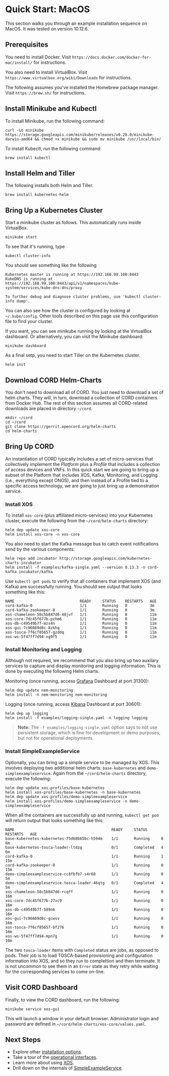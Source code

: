 # Quick Start: MacOS

This section walks you through an example installation sequence on
MacOS. It was tested on version 10.12.6.

## Prerequisites

You need to install Docker. Visit `https://docs.docker.com/docker-for-mac/install/` for instructions.

You also need to install VirtualBox. Visit `https://www.virtualbox.org/wiki/Downloads` for instructions.

The following assumes you've installed the Homebrew package manager. Visit
`https://brew.sh/` for instructions.

## Install Minikube and Kubectl

To install Minikube, run the following command:

```shell
curl -Lo minikube https://storage.googleapis.com/minikube/releases/v0.28.0/minikube-darwin-amd64 && chmod +x minikube && sudo mv minikube /usr/local/bin/
```
To install Kubectl, run the following command:

```shell
brew install kubectl
```

## Install Helm and Tiller

The following installs both Helm and Tiller.

```shell
brew install kubernetes-helm
```

## Bring Up a Kubernetes Cluster

Start a minikube cluster as follows. This automatically runs inside VirtualBox.

```shell
minikube start
```

To see that it's running, type

```shell
kubectl cluster-info
```

You should see something like the following

```shell
Kubernetes master is running at https://192.168.99.100:8443
KubeDNS is running at https://192.168.99.100:8443/api/v1/namespaces/kube-system/services/kube-dns:dns/proxy

To further debug and diagnose cluster problems, use 'kubectl cluster-info dump'.
```

You can also see how the cluster is configured by looking at `~/.kube/config`.
Other tools described on this page use this configuration file to find your cluster.

If you want, you can see minikube running by looking at the VirtualBox dashboard.
Or alternatively, you can visit the Minikube dashboard:

```shell
minikube dashboard
```

As a final setp, you need to start Tiller on the Kubernetes cluster.

```shell
helm init
```

## Download CORD Helm-Charts

You don't need to download all of CORD. You just need to download a set of helm charts. They will, in turn, download a collection of CORD containers from Docker
Hub. The rest of this section assumes all CORD-related downloads are placed in
directory `~/cord`.

```shell
mkdir ~/cord
cd ~/cord
git clone https://gerrit.opencord.org/helm-charts
cd helm-charts
```

## Bring Up CORD

An instantiation of CORD typically includes a set of micro-services
that collectively implement the *Platform* plus a *Profile* that
includes a collection of access devices and VNFs. In this quick start
we are going to bring up a subset of the Platform that includes XOS,
Kafka, Monitoring, and Logging (i.e., everything except ONOS), and
then instead of a Profile tied to a specific access technology, we are
going to just bring up a demonstration service.

### Install XOS

To install `xos-core` (plus affiliated micro-services) into your
Kubernetes cluster, execute the following from the `~/cord/helm-charts`
directory:

```shell
helm dep update xos-core
helm install xos-core -n xos-core
```

You also need to start the Kafka message bus to catch event
notifications send by the various components:

```shell
helm repo add incubator http://storage.googleapis.com/kubernetes-charts-incubator
helm install -f examples/kafka-single.yaml --version 0.13.3 -n cord-kafka incubator/kafka
```

Use `kubectl get pods` to verify that all containers that implement XOS
(and Kafka) are successfully running. You should see output that looks
something like this:

```shell
NAME                             READY     STATUS    RESTARTS   AGE
cord-kafka-0                     1/1       Running   0          3m
cord-kafka-zookeeper-0           1/1       Running   0          3m
xos-chameleon-58c5b847d6-48jvf   1/1       Running   0          11m
xos-core-7dc45f677b-pzhm6        1/1       Running   0          11m
xos-db-c49549b7f-mzs4n           1/1       Running   0          11m
xos-gui-7c96669d8c-8zkhq         1/1       Running   0          11m
xos-tosca-7f6cf85657-gzddq       1/1       Running   0          11m
xos-ws-5f47ff7d94-xg9f5          1/1       Running   0          11m
```

### Install Monitoring and Logging

Although not required, we recommend that you also bring up two
auxilary services to capture and display monitoring and logging
information. This is done by executing the following Helm charts.

Monitoring (once running, access [Grafana](http://docs.grafana.org/)
Dashboard at port 31300):


```shell
helm dep update nem-monitoring
helm install -n nem-monitoring nem-monitoring
```

Logging (once running, access
[Kibana](https://www.elastic.co/guide/en/kibana/current/index.html)
Dashboard at port 30601):

```shell
helm dep up logging
helm install -f examples/logging-single.yaml -n logging logging
```

> **Note:** The `-f examples/logging-single.yaml` option says to
> not use persistent storage, which is fine for development or demo
> purposes, but not for operational deployments.

### Install SimpleExampleService

Optionally, you can bring up a simple service to be managed by XOS.
This involves deploying two additional helm charts: `base-kubernetes`
and `demo-simpleexampleservice`. Again from the `~/cord/helm-charts`
directory, execute the following:

```shell
helm dep update xos-profiles/base-kubernetes
helm install xos-profiles/base-kubernetes -n base-kubernetes
helm dep update xos-profiles/demo-simpleexampleservice
helm install xos-profiles/demo-simpleexampleservice -n demo-simpleexampleservice
```

When all the containers are successfully up and running, `kubectl get
pod` will return output that looks something like this:


```shell
NAME                                           READY     STATUS    RESTARTS   AGE
base-kubernetes-kubernetes-75d68b65bc-h594m    1/1       Running     0          6m
base-kubernetes-tosca-loader-ltdzg             0/1       Completed   4          6m
cord-kafka-0                                   1/1       Running     1          15m
cord-kafka-zookeeper-0                         1/1       Running     0          15m
demo-simpleexampleservice-cc8fbfb7-s4r68       1/1       Running     0          5m
demo-simpleexampleservice-tosca-loader-46qtg   0/1       Completed   4          5m
xos-chameleon-58c5b847d6-rcqff                 1/1       Running     0          16m
xos-core-7dc45f677b-27vc9                      1/1       Running     0          16m
xos-db-c49549b7f-589n6                         1/1       Running     0          16m
xos-gui-7c96669d8c-gcwsv                       1/1       Running     0          16m
xos-tosca-7f6cf85657-bf276                     1/1       Running     0          16m
xos-ws-5f47ff7d94-mpn7g                        1/1       Running     0          16m
```

The two `tosca-loader` items with `Completed` status are jobs, as
opposed to pods. Their job is to load TOSCA-based provisioning and
configuration information into XOS, and so they run to complettion and
then terminate. It is not uncommon to see them in an `Error` state as
they retry while waiting for the corresponding services to come
on-line.

## Visit CORD Dashboard

Finally, to view the CORD dashboard, run the following:

```shell
minikube service xos-gui
```

This will launch a window in your default browser. Administrator login
and password are defined in `~/cord/helm-charts/xos-core/values.yaml`.

## Next Steps

* Explore other [installation options](../README.md).
* Take a tour of the [operational interfaces](../operating_cord/general.md).
* Learn more about using [XOS](https://guide.xosproject.org).
* Drill down on the internals of [SimpleExampleService](https://guide.xosproject.org/simpleexampleservice/simple-example-service.html).
